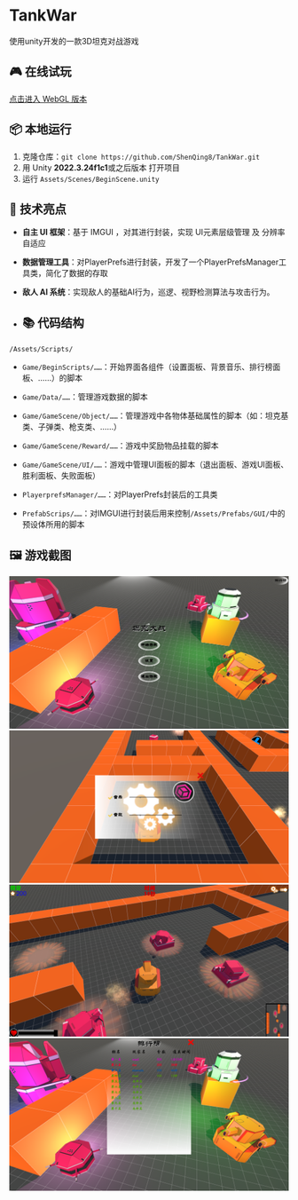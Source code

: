 # TankWar
使用unity开发的一款3D坦克对战游戏

## 🎮 在线试玩
[点击进入 WebGL 版本](https://ShenQing8.github.io/TankWar/) 

## 📦 本地运行
1. 克隆仓库：`git clone https://github.com/ShenQing8/TankWar.git`
2. 用 Unity **2022.3.24f1c1**或之后版本 打开项目
3. 运行 `Assets/Scenes/BeginScene.unity`

## 🔧 技术亮点
- **自主 UI 框架**：基于 IMGUI ，对其进行封装，实现 UI元素层级管理 及 分辨率自适应
- **数据管理工具**：对PlayerPrefs进行封装，开发了一个PlayerPrefsManager工具类，简化了数据的存取
- **敌人 AI 系统**：实现敌人的基础AI行为，巡逻、视野检测算法与攻击行为。

- ## 📚 代码结构
`/Assets/Scripts/`
- `Game/BeginScripts/……`：开始界面各组件（设置面板、背景音乐、排行榜面板、……）的脚本
- `Game/Data/……`：管理游戏数据的脚本
- `Game/GameScene/Object/……`：管理游戏中各物体基础属性的脚本（如：坦克基类、子弹类、枪支类、……）
- `Game/GameScene/Reward/……`：游戏中奖励物品挂载的脚本
- `Game/GameScene/UI/……`：游戏中管理UI面板的脚本（退出面板、游戏UI面板、胜利面板、失败面板）

- `PlayerprefsManager/……`：对PlayerPrefs封装后的工具类

- `PrefabScrips/……`：对IMGUI进行封装后用来控制`/Assets/Prefabs/GUI/`中的预设体所用的脚本

## 🖼️ 游戏截图
![游戏截图1](/Pictures/Begin.png)
![游戏截图2](/Pictures/SettingPanel.png)
![游戏截图3](/Pictures/Game.png)
![游戏截图4](/Pictures/RankPanel.png)

